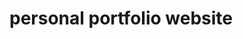 # personal portfolio website
 
<!DOCTYPE html>
<html lang="en">
  <head>
    <meta charset="UTF-8" />
    <meta name="viewport" content="width=device-width, initial-scale=1.0" />
    <title>Sanket - Developer Portfolio</title>
    <link rel="preconnect" href="https://fonts.googleapis.com" />
    <link rel="preconnect" href="https://fonts.gstatic.com" crossorigin />
    <link
      href="https://fonts.googleapis.com/css2?family=Poppins:wght@400;700&display=swap"
      rel="stylesheet" />
    <style>
      * {
        margin: 0%;
        padding: 0;
      }

      body {
        background-color: rgb(2, 2, 32);
        color: white;
        font-family: "Poppins", sans-serif;
      }

      nav {
        display: flex;
        justify-content: space-around;
        align-items: center;
        height: 80px;
        background-color: rgb(18, 18, 77);
      }

      nav ul {
        display: flex;
        justify-content: center;
      }
      nav ul li {
        list-style: none;
        margin: 0 23px;
      }
      nav ul li a {
        text-decoration: none;
        color: white;
      }
      nav ul li a:hover {
        color: rgb(153, 153, 243);
        font-size: 1.02rem;
      }
      main hr {
        border: 0;
        background-color: rgb(179, 139, 216);
        height: 1.2px;
        margin: 60px 84px;
      }
      .left {
        font-size: 1.5rem;
      }

      .firstsection {
        display: flex;
        justify-content: space-around;
        align-items: center;
        margin: 140px 0;
      }

      .firstsection > div {
        width: 30%;
      }

      .leftsection {
        font-size: 2rem;
      }
      .leftsection .button{
        padding: 50px 0;
      }
      .leftsection .btn {
        padding: 12px;
          background: rgb(30 30 77);
          color: white;
          border: 2px solid white;
          border-radius: 6px;
          font-size: 20px;
          cursor: pointer;
      }

      .rigthsection img {
        width: 80%;
      }
      .purple {
        color: rgb(167, 115, 216);
      }
      .text-gray {
        color: gray;
      }
      #element {
        color: rgb(167, 115, 216);
      }
      .Secondsection {
        max-width: 80vw;
        margin: auto;
        height: 80vh;
      }

      .Secondsection h1 {
        font-size: 1.9rem;
      }

      .Secondsection .box {
        background: white;
        width: 80vw;
        height: 2px;
        margin: 56px 0;
        display: flex;
      }
      .Secondsection .vertical {
        height: 93px;
        width: 1px;
        background-color: white;
        margin: 0 6vw;
      }

      .image-top {
        width: 23px;
        position: relative;
        top: -32px;
        left: -9px;
      }

      .vertical-title {
        position: relative;
        top: 75px;
        width: 150px;
        font-size: 14px;
    }

      .vertical-desc {
        position: relative;
        top: 85px;
        color: grey;
        width: 150px;
        font-size: 9px;
      }
      footer{
        background-color: rgb(15 15 28);
      }
      .footer{
        display: flex;
        padding: 23px 123px;
        justify-content: space-evenly;
      }

      .footer ul{
        list-style: none;
      }

      .footer > div{
        width: 26%;
      }

      footer .footer-rights{
        text-align: center;
        color: gray ;
        padding: 12px;
      }
      
      @media screen and (max-width: 1400px){
        .box{
          flex-direction: column;
        }
        .Secondsection .vertical{
          height: unset;
        }
        .vertical-title, .vertical-desc{
          left: 45px;
        }
        .Secondsection .box{
          width: 50vw;
        }
        nav{
          flex-direction: column;
        }
        .firstsection{
          flex-direction: column-reverse;
        }
        .leftsection{
          width: 100%;
          display: flex;
          flex-direction: column;
          justify-content: center;
          align-items: center;
        }
        .Secondsection {
          height: 141vh;
      }
        .rigthsection{
          width: 721px !important;
          display: flex;
          justify-content: center;
        }
        .rigthsection img{
          width: 50%;
          margin-bottom: 73px;
        }
        .image-top{
          top: 133px;
        }

        .Secondsection {
          display: flex;
          flex-direction: column;
          align-items: center;
        }
        body{
          min-width: fit-content;

        }

      }
      

    </style>
  </head>

  <body>
    <head>
      <nav>
        <div class="left">Sanket's Portfolio</div>
        <div class="right">
          <ul>
            <li><a href>Home</a></li>
            <li><a href>About</a></li>
            <li><a href>Projects</a></li>
            <li><a href>Contact Me</a></li>
          </ul>
        </div>
      </nav>
    </head>

    <main>
      <section class="firstsection">
        <div class="leftsection">
          <div>Hi My name is <span class="purple">Sanket</span></div>
          <div>and I am a Passionate</div>
          <span id="element"></span>
          <div class="button">
            <button class="btn">Download Resume</button>
            <button class="btn">Visit Github</button>
          </div>
        </div>
        <div class="rigthsection">
          <img src="bg.png.png" alt />
        </div>
      </section>
      <hr />
      <section class="Secondsection">
        <span class="text-gray">What I have done so far</span>
        <h1>Work Experience</h1>

        <div class="box">
          <div class="vertical">
            <img class="image-top" src="html.png.png" alt />
            <div class="vertical-title">Payment Form Using Html</div>
            <div class="vertical-desc">

              The form supports multiple payment options, including credit
              cards, debit cards, and digital wallets, offering flexibility to
              customers."
            </div>
          </div>
          <div class="vertical">
            <img class="image-top" src="css.png.png" alt />
            <div class="vertical-title">CSS Developer</div>
            <div class="vertical-desc">
              Lorem ipsum dolor sit amet, consectetur adipisicing elit. Aliquid
              quaerat delectus dolore porro a veritatis, beatae ipsa explicabo
              labore, maxime ipsam! Nam, est nesciunt iste illo esse quam.
              Aperiam, esse?
            </div>
          </div>
          <div class="vertical">
            <img class="image-top" src="hotstar.png" alt />
            <div class="vertical-title">Hotstar clone app</div>
            <div class="vertical-desc">
              Lorem ipsum dolor sit amet, consectetur adipisicing elit. Aliquid
              quaerat delectus dolore porro a veritatis, beatae ipsa explicabo
              labore, maxime ipsam! Nam, est nesciunt iste illo esse quam.
              Aperiam, esse?
            </div>
          </div>
          <div class="vertical">
            <img class="image-top" src="Developer.png.png" alt />
            <div class="vertical-title"></div>
            <div class="vertical-desc">
              Lorem ipsum dolor sit amet, consectetur adipisicing elit. Aliquid
              quaerat delectus dolore porro a veritatis, beatae ipsa explicabo
              labore, maxime ipsam! Nam, est nesciunt iste illo esse quam.
              Aperiam, esse?
            </div>

          </div>
        </section>
      </main>

      <footer>
        <div class="footer">
          <div class="footer-first">
            <h3>Sanket's Developer Portfolio</h3>
          </div>
          <div class="footer-second">
            <ul>
              <li>Home</li>
              <li>About</li>
              <li>Services</li>
              <li>Contact</li>
            </ul>

          </div>
          <div class="footer-third">
            <ul>
              <li>Home</li>
              <li>About</li>
              <li>Services</li>
              <li>Contact</li>
            </ul>

          </div>
          <div class="footer-fourth">
            <ul>
              <li>Home</li>
              <li>About</li>
              <li>Services</li>
              <li>Contact</li>
            </ul>

          </div>
        </div>
        <div class=" footer-rights">
          Copyright &#169;sanketsportfolio.com | All rights reserved
        </div>
      </footer>

      <script src="https://unpkg.com/typed.js@2.0.16/dist/typed.umd.js"></script>
      <!-- Setup and start animation! -->
      <script>
      var typed = new Typed("#element", {
        strings: ["Web Developer", "Web Designer", "Video Editor"],
        typeSpeed: 50,
      });
    </script>
    </body>
  </html>
